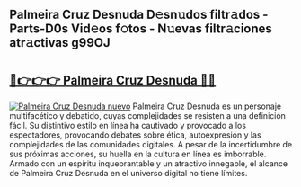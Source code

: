 ## Palmeira Cruz Desnuda D𝚎sn𝚞dos filtr𝚊dos - Parts-D0s Vid𝚎os f𝚘tos - N𝚞evas filtr𝚊ciones atr𝚊ctivas g99OJ

# <h2><a href="http://mb0cuu.tromn.icu/?c=Palmeira+Cruz+Desnuda">🔗👉👉👉 Palmeira Cruz Desnuda 🔗🔗</a></h2>

[![Palmeira Cruz Desnuda nuevo](https://i.imgur.com/pEAQMta.gif)](http://mb0cuu.tromn.icu/?c=Palmeira+Cruz+Desnuda)
Palmeira Cruz Desnuda es un personaje multifacético y debatido, cuyas complejidades se resisten a una definición fácil.  Su distintivo estilo en línea ha cautivado y provocado a los espectadores, provocando debates sobre ética, autoexpresión y las complejidades de las comunidades digitales. A pesar de la incertidumbre de sus próximas acciones, su huella en la cultura en línea es imborrable. Armado con un espíritu inquebrantable y un atractivo innegable, el alcance de Palmeira Cruz Desnuda en el universo digital no tiene límites.
